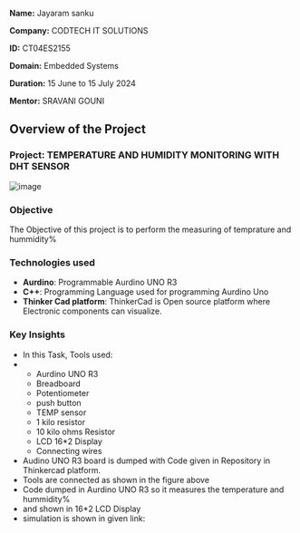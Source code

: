 **Name:** Jayaram sanku

**Company:** CODTECH IT SOLUTIONS

**ID:** CT04ES2155

**Domain:** Embedded Systems

**Duration:** 15 June to 15 July 2024

**Mentor:** SRAVANI GOUNI


## Overview of the Project

### Project: TEMPERATURE AND HUMIDITY MONITORING WITH DHT SENSOR
![image](https://github.com/Jayaramsanku/CODTECH-Task2/assets/169425840/fd3175e7-70da-4234-8b19-86ca3302623f)


### Objective
The Objective of this project is to perform the measuring of temprature and hummidity%

### Technologies used
- **Aurdino**: Programmable Aurdino UNO R3
- **C++**: Programming Language used for programming Aurdino Uno
- **Thinker Cad platform**: ThinkerCad is Open source platform where Electronic components can visualize.

### Key Insights
- In this Task, Tools used:
- - Aurdino UNO R3
  - Breadboard
  - Potentiometer
  - push button
  - TEMP sensor
  - 1 kilo resistor
  - 10 kilo ohms Resistor
  - LCD 16*2 Display
  - Connecting wires
- Audino UNO R3 board is dumped with Code given in Repository in Thinkercad platform.
- Tools are connected as shown in the figure above
- Code dumped in Aurdino UNO R3 so it measures the temperature and hummidity%
- and shown in 16*2 LCD Display
- simulation is shown in given link:
